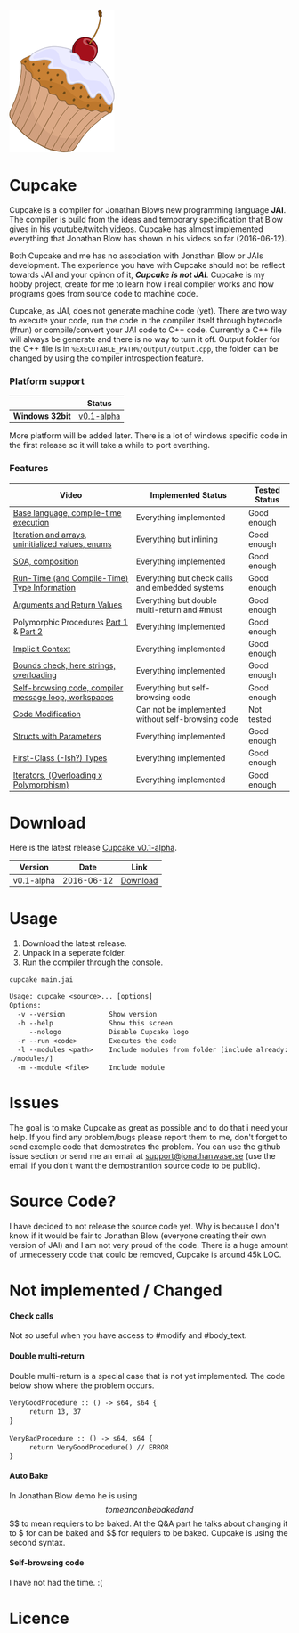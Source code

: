 
![Cupcake](logo.png "Title is optional")

# Cupcake
Cupcake is a compiler for Jonathan Blows new programming language **JAI**. The compiler is build from the ideas and temporary specification that Blow gives in his youtube/twitch [videos](https://www.youtube.com/user/jblow888/videos). Cupcake has almost implemented everything that Jonathan Blow has shown in his videos so far (2016-06-12). 

Both Cupcake and me has no association with Jonathan Blow or JAIs development. The experience you have with Cupcake should not be reflect towards JAI and your opinon of it, **_Cupcake is not JAI_**. Cupcake is my hobby project, create for me to learn how i real compiler works and how programs goes from source code to machine code.

Cupcake, as JAI, does not generate machine code (yet). There are two way to execute your code, run the code in the compiler itself  through bytecode (#run) or compile/convert your JAI code to C++ code. Currently a C++ file will always be generate and there is no way to turn it off. Output folder for the C++ file is in `%EXECUTABLE_PATH%/output/output.cpp`, the folder can be changed by using the compiler introspection feature.

### Platform support ###

|| **Status** |
|---|---|
|**Windows 32bit**         |[v0.1-alpha](http://)|

More platform will be added later. There is a lot of windows specific code in the first release so it will take a while to port everthing. 

### Features ###

Video  | Implemented Status | Tested Status
------------- | ------------- | ------------- 
[Base language, compile-time execution](https://www.youtube.com/watch?v=UTqZNujQOlA)  | Everything implemented | Good enough
[Iteration and arrays, uninitialized values, enums](https://www.youtube.com/watch?v=-UPFH0eWHEI)  | Everything but inlining | Good enough
[SOA, composition](https://www.youtube.com/watch?v=ZHqFrNyLlpA)  | Everything implemented | Good enough
[Run-Time (and Compile-Time) Type Information](https://www.youtube.com/watch?v=JoNkttD_MUs)  | Everything but check calls and embedded systems | Good enough
[Arguments and Return Values](https://www.youtube.com/watch?v=CttIYXCUeVY)  | Everything but double multi-return and #must | Good enough
Polymorphic Procedures [Part 1](https://www.youtube.com/watch?v=BwqeFrlSpuI) & [Part 2](https://www.youtube.com/watch?v=7Fsy2WaxLOY)  | Everything implemented | Good enough
[Implicit Context](https://www.youtube.com/watch?v=ciGQCP6HgqI)  | Everything implemented | Good enough
[Bounds check, here strings, overloading](https://www.youtube.com/watch?v=4h-0Sc2jK88)  | Everything implemented | Good enough
[Self-browsing code, compiler message loop, workspaces](https://www.youtube.com/watch?v=OHZwYYW9koI)  | Everything but self-browsing code | Good enough
[Code Modification](https://www.youtube.com/watch?v=59lKAlb6cRg)  | Can not be implemented without self-browsing code | Not tested
[Structs with Parameters](https://www.youtube.com/watch?v=2IBr0XZOPsk)  | Everything implemented | Good enough
[First-Class (-Ish?) Types](https://www.youtube.com/watch?v=iVN3LLf4wMg)  | Everything implemented | Good enough
[Iterators, (Overloading x Polymorphism)](https://www.youtube.com/watch?v=COQKyOCAxOQ)  | Everything implemented | Good enough

# Download #
Here is the latest release [Cupcake v0.1-alpha](http://).

Version  | Date | Link
------------- | ------------- | ------------- 
v0.1-alpha  | 2016-06-12 | [Download](http://)

# Usage #
1. Download the latest release.
2. Unpack in a seperate folder.
3. Run the compiler through the console.

```
cupcake main.jai
```

```
Usage: cupcake <source>... [options]
Options:
  -v --version           Show version
  -h --help              Show this screen
     --nologo            Disable Cupcake logo
  -r --run <code>        Executes the code
  -l --modules <path>    Include modules from folder [include already: ./modules/]
  -m --module <file>     Include module
```

# Issues #
The goal is to make Cupcake as great as possible and to do that i need your help. If you find any problem/bugs please report them to me, don't forget to send exemple code that demostrates the problem. You can use the github issue section or send me an email at [support@jonathanwase.se](mailto://support@jonathanwase.se) (use the email if you don't want the demostrantion source code to be public).

# Source Code? #
I have decided to not release the source code yet. Why is because I don't know if it would be fair to Jonathan Blow (everyone creating their own version of JAI) and I am not very proud of the code. There is a huge amount of unnecessery code that could be removed, Cupcake is around 45k LOC. 

# Not implemented / Changed #
#### Check calls ####
Not so useful when you have access to #modify and #body_text.

#### Double multi-return ####
Double multi-return is a special case that is not yet implemented. The code below show where the problem occurs.
```jai
VeryGoodProcedure :: () -> s64, s64 {
     return 13, 37
}

VeryBadProcedure :: () -> s64, s64 {
     return VeryGoodProcedure() // ERROR
}
```

#### Auto Bake ####
In Jonathan Blow demo he is using $$ to mean can be baked and $$ $$ to mean requiers to be baked. At the Q&A part he talks about changing it to $ for can be baked and $$ for requiers to be baked. Cupcake is using the second syntax.

#### Self-browsing code ####
I have not had the time. :(

# Licence #

